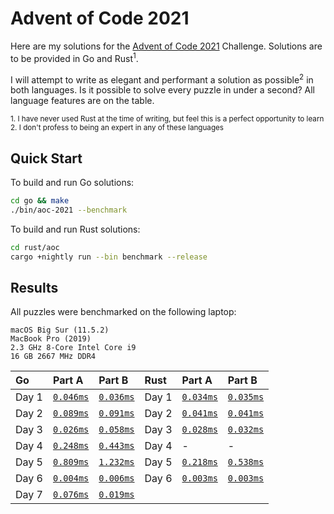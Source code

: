 # Advent of Code 2021

Here are my solutions for the [Advent of Code 2021](https://adventofcode.com/2021) Challenge. Solutions are to be provided in Go and Rust<sup>1</sup>.

I will attempt to write as elegant and performant a solution as possible<sup>2</sup> in both languages. Is it possible to solve every puzzle in under a second? All language features are on the table.

<sup>1. I have never used Rust at the time of writing, but feel this is a perfect opportunity to learn</sup>
</br>
<sup>2. I don't profess to being an expert in any of these languages</sup>

## Quick Start

To build and run Go solutions:

```sh
cd go && make
./bin/aoc-2021 --benchmark
```

To build and run Rust solutions:

```sh
cd rust/aoc
cargo +nightly run --bin benchmark --release
```

## Results

All puzzles were benchmarked on the following laptop:

```text
macOS Big Sur (11.5.2)
MacBook Pro (2019)
2.3 GHz 8-Core Intel Core i9
16 GB 2667 MHz DDR4
```

| Go    | Part A                                    | Part B                                    | Rust  | Part A                                 | Part B                                 |
| :---- | :---------------------------------------- | :---------------------------------------- | :---- | :------------------------------------- | :------------------------------------- |
| Day 1 | [`0.046ms`](./go/internal/aoc/day01/a.go) | [`0.036ms`](./go/internal/aoc/day01/b.go) | Day 1 | [`0.034ms`](./rust/aoc/src/day01/a.rs) | [`0.035ms`](./rust/aoc/src/day01/b.rs) |
| Day 2 | [`0.089ms`](./go/internal/aoc/day02/a.go) | [`0.091ms`](./go/internal/aoc/day02/b.go) | Day 2 | [`0.041ms`](./rust/aoc/src/day02/a.rs) | [`0.041ms`](./rust/aoc/src/day02/b.rs) |
| Day 3 | [`0.026ms`](./go/internal/aoc/day03/a.go) | [`0.058ms`](./go/internal/aoc/day03/b.go) | Day 3 | [`0.028ms`](./rust/aoc/src/day03/a.rs) | [`0.032ms`](./rust/aoc/src/day03/b.rs) |
| Day 4 | [`0.248ms`](./go/internal/aoc/day04/a.go) | [`0.443ms`](./go/internal/aoc/day04/b.go) | Day 4 | -                                      | -                                      |
| Day 5 | [`0.809ms`](./go/internal/aoc/day05/a.go) | [`1.232ms`](./go/internal/aoc/day05/b.go) | Day 5 | [`0.218ms`](./rust/aoc/src/day05/a.rs) | [`0.538ms`](./rust/aoc/src/day05/b.rs) |
| Day 6 | [`0.004ms`](./go/internal/aoc/day06/a.go) | [`0.006ms`](./go/internal/aoc/day06/b.go) | Day 6 | [`0.003ms`](./rust/aoc/src/day06/a.rs) | [`0.003ms`](./rust/aoc/src/day06/b.rs) |
| Day 7 | [`0.076ms`](./go/internal/aoc/day07/a.go) | [`0.019ms`](./go/internal/aoc/day07/b.go) |       |                                        |                                        |
